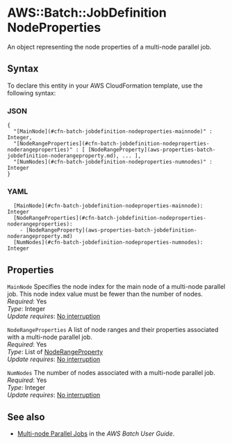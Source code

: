 # AWS::Batch::JobDefinition NodeProperties<a name="aws-properties-batch-jobdefinition-nodeproperties"></a>

An object representing the node properties of a multi\-node parallel job\.

## Syntax<a name="aws-properties-batch-jobdefinition-nodeproperties-syntax"></a>

To declare this entity in your AWS CloudFormation template, use the following syntax:

### JSON<a name="aws-properties-batch-jobdefinition-nodeproperties-syntax.json"></a>

```
{
  "[MainNode](#cfn-batch-jobdefinition-nodeproperties-mainnode)" : Integer,
  "[NodeRangeProperties](#cfn-batch-jobdefinition-nodeproperties-noderangeproperties)" : [ [NodeRangeProperty](aws-properties-batch-jobdefinition-noderangeproperty.md), ... ],
  "[NumNodes](#cfn-batch-jobdefinition-nodeproperties-numnodes)" : Integer
}
```

### YAML<a name="aws-properties-batch-jobdefinition-nodeproperties-syntax.yaml"></a>

```
  [MainNode](#cfn-batch-jobdefinition-nodeproperties-mainnode): Integer
  [NodeRangeProperties](#cfn-batch-jobdefinition-nodeproperties-noderangeproperties): 
    - [NodeRangeProperty](aws-properties-batch-jobdefinition-noderangeproperty.md)
  [NumNodes](#cfn-batch-jobdefinition-nodeproperties-numnodes): Integer
```

## Properties<a name="aws-properties-batch-jobdefinition-nodeproperties-properties"></a>

`MainNode`  <a name="cfn-batch-jobdefinition-nodeproperties-mainnode"></a>
Specifies the node index for the main node of a multi\-node parallel job\. This node index value must be fewer than the number of nodes\.  
*Required*: Yes  
*Type*: Integer  
*Update requires*: [No interruption](https://docs.aws.amazon.com/AWSCloudFormation/latest/UserGuide/using-cfn-updating-stacks-update-behaviors.html#update-no-interrupt)

`NodeRangeProperties`  <a name="cfn-batch-jobdefinition-nodeproperties-noderangeproperties"></a>
A list of node ranges and their properties associated with a multi\-node parallel job\.  
*Required*: Yes  
*Type*: List of [NodeRangeProperty](aws-properties-batch-jobdefinition-noderangeproperty.md)  
*Update requires*: [No interruption](https://docs.aws.amazon.com/AWSCloudFormation/latest/UserGuide/using-cfn-updating-stacks-update-behaviors.html#update-no-interrupt)

`NumNodes`  <a name="cfn-batch-jobdefinition-nodeproperties-numnodes"></a>
The number of nodes associated with a multi\-node parallel job\.  
*Required*: Yes  
*Type*: Integer  
*Update requires*: [No interruption](https://docs.aws.amazon.com/AWSCloudFormation/latest/UserGuide/using-cfn-updating-stacks-update-behaviors.html#update-no-interrupt)

## See also<a name="aws-properties-batch-jobdefinition-nodeproperties--seealso"></a>
+  [Multi\-node Parallel Jobs](https://docs.aws.amazon.com/batch/latest/userguide/multi-node-parallel-jobs.html) in the *AWS Batch User Guide*\.